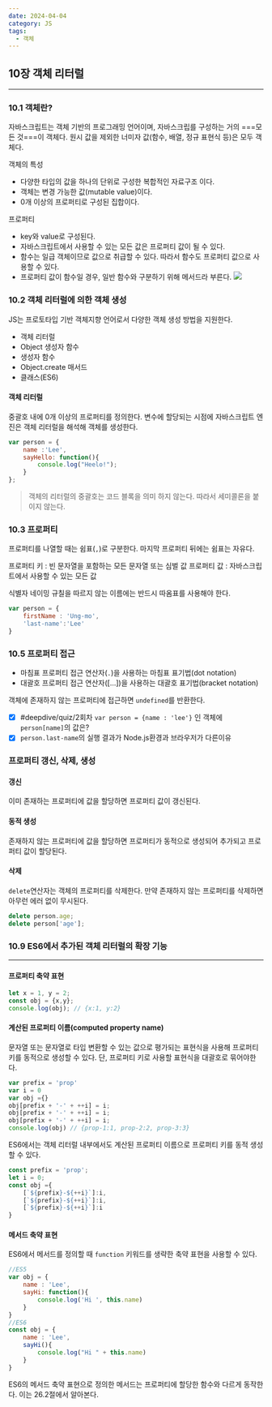 ```yaml
---
date: 2024-04-04
category: JS
tags:
  - 객체
---
```

## 10장 객체 리터럴
---
### 10.1 객체란?
자바스크립트는 객체 기반의 프로그래밍 언어이며, 자바스크립를 구성하는 거의 ===모든 것===이 객체다. 원시 값을 제외한 너미자 값(함수, 배열, 정규 표현식 등)은 모두 객체다.

객체의 특성
- 다양한 타입의 값을 하나의 단위로 구성한 복합적인 자료구조 이다.
- 객체는 변경 가능한 값(mutable value)이다.
- 0개 이상의 프로퍼티로 구성된 집합이다.

프로퍼티
- key와 value로 구성된다.
- 자바스크립트에서 사용할 수 있는 모든 값은 프로퍼티 값이 될 수 있다.
- 함수는 일급 객체이므로 값으로 취급할 수 있다. 따라서 함수도 프로퍼티 값으로 사용할 수 있다.
- 프로퍼티 값이 함수일 경우, 일반 함수와 구분하기 위해 메서드라 부른다.
![](https://i.imgur.com/Mqml9Wr.png)

### 10.2 객체 리터럴에 의한 객체 생성
JS는 프로토타입 기반 객체지향 언어로서 다양한 객체 생성 방법을 지원한다.
- 객체 리터럴
- Object 생성자 함수
- 생성자 함수
- Object.create 매서드
- 클래스(ES6)
#### 객체 리터럴
중괄호 내에 0개 이상의 프로퍼티를 정의한다. 변수에 할당되는 시점에 자바스크립트 엔진은 객체 리터럴을 해석해 객체를 생성한다.
```js
var person = {
	name :'Lee',
	sayHello: function(){
		console.log("Heelo!");
	}
};
```
> 객체의 리터럴의 중괄호는 코드 블록을 의미 하지 않는다. 따라서 세미콜론을 붙이지 않는다.

### 10.3 프로퍼티
프로퍼티를 나열할 때는 쉼표(`,`)로 구분한다. 마지막 프로퍼티 뒤에는 쉼표는 자유다.

프로퍼티 키 : 빈 문자열을 포함하는 모든 문자열 또는 심벌 값
프로퍼티 값 : 자바스크립트에서 사용할 수 있는 모든 값

식별자 네이밍 규칠을 따르지 않는 이름에는 반드시 따옴표를 사용해야 한다.
```js
var person = {
	firstName : 'Ung-mo',
	'last-name':'Lee'
}
```
### 10.5 프로퍼티 접근
- 마침표 프로퍼티 접근 연산자(`.`)을 사용하는 마침표 표기법(dot notation)
- 대괄호 프로퍼티 접근 연산자([...])을 사용하는 대괄호 표기법(bracket notation)

객체에 존재하지 않는 프로퍼티에 접근하면 `undefined`를 반환한다.


- [x] #deepdive/quiz/2회차 `var person = {name : 'lee'}` 인 객체에 `person[name]`의 값은?
- [x] `person.last-name`의 실행 결과가 Node.js환경과 브라우저가 다른이유
### 프로퍼티 갱신, 삭제, 생성
#### 갱신
이미 존재하는 프로퍼티에 값을 할당하면 프로퍼티 값이 갱신된다.
#### 동적 생성
존재하지 않는 프로퍼티에 값을 할당하면 프로퍼티가 동적으로 생성되어 추가되고 프로퍼티 값이 할당된다.

#### 삭제
`delete`연산자는 객체의 프로퍼티를 삭제한다. 만약 존재하지 않는 프로퍼티를 삭제하면 아무런 에러 없이 무시된다.
```js
delete person.age;
delete person['age'];
```
### 10.9 ES6에서 추가된 객체 리터럴의 확장 기능
--- 
#### 프로퍼티 축약 표현
```js
let x = 1, y = 2;
const obj = {x,y};
console.log(obj); // {x:1, y:2}
```
#### 계산된 프로퍼티 이름(computed property name)
문자열 또는 문자열로 타입 변환할 수 있는 값으로 평가되는 표현식을 사용해 프로퍼티 키를 동적으로 생성할 수 있다. 단, 프로퍼티 키로 사용할 표현식을 대괄호로 묶어야한다.
```js
var prefix = 'prop'
var i = 0
var obj ={}
obj[prefix + '-' + ++i] = i;
obj[prefix + '-' + ++i] = i;
obj[prefix + '-' + ++i] = i;
console.log(obj) // {prop-1:1, prop-2:2, prop-3:3}
```
ES6에서는 객체 리터럴 내부에서도 계산된 프로퍼티 이름으로 프로퍼티 키를 동적 생성할 수 있다.
```js
const prefix = 'prop';
let i = 0;
const obj ={
	[`${prefix}-${++i}`]:i,
	[`${prefix}-${++i}`]:i,
	[`${prefix}-${++i}`]:i
}
```

#### 메서드 축약 표현
ES6에서 메서드를 정의할 때 `function` 키워드를 생략한 축약 표현을 사용할 수 있다.
```js
//ES5
var obj = {
	name : 'Lee',
	sayHi: function(){
		console.log('Hi ', this.name)
	}
}
//ES6
const obj = {
	name : 'Lee',
	sayHi(){
		console.log("Hi " + this.name)
	}
}
```
ES6의 메서드 축약 표현으로 정의한 메서드는 프로퍼티에 할당한 함수와 다르게 동작한다. 이는 26.2절에서 알아본다.
